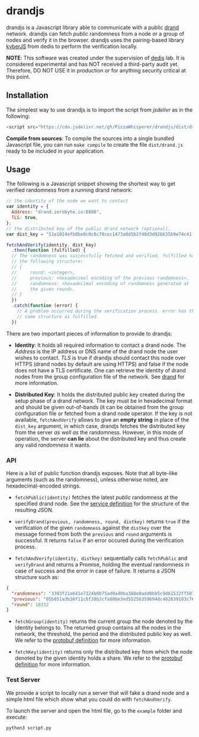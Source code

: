 # drandjs

drandjs is a Javascript library able to communicate with a public [drand](https://github.com/dedis/drand) network. drandjs can fetch *public* randomness from a node or a group of nodes and verify it in the browser. drandjs uses the pairing-based library [kyberJS](https://github.com/dedis/cothority/tree/master/external/js/kyber) from dedis to perform the verification locally.

**NOTE**: This software was created under the supervision of [dedis](https://github.com/dedis) lab. It is considered experimental and has NOT received a third-party audit yet. Therefore, DO NOT USE it in production or for anything security critical at this point.

## Installation

The simplest way to use drandjs is to import the script from *jsdelivr* as in the following:
```javascript
<script src="https://cdn.jsdelivr.net/gh/PizzaWhisperer/drandjs/dist/drand.js"></script>
```

**Compile from sources**: To compile the sources into a single bundled Javascript file, you can run `make compile` to create the file `dist/drand.js` ready to be included in your application.

## Usage

The following is a Javascript snippet showing the shortest way to get verified randomness from a running drand network:
```javascript
// the identity of the node we want to contact
var identity = {
  Address: "drand.zerobyte.io:8888",
  TLS: true,
};
// the distributed key of the public drand network (optional).
var dist_key = "51e1014efb8be0c0c8c70cec1473a0d5b2f40d3d926635b9e74c41f89673f6b37c0c752f67419a32db91abf31360d8659471b8709040cf650e908db7f4bda9308e01400477e3f586ccb607d7bcd47a0272cca6ec52d38d2599aedc70788f739a8dc265b7aaf7b6fd4aeb67058cbe5c586024c97068321117958b871741758b89";

fetchAndVerify(identity, dist_key)
  .then(function (fulfilled) {
  // The randomness was successfully fetched and verified. fulfilled has 
  // the following structure:
  // {
  //     round: <integer>,
  //     previous: <hexadecimal encoding of the previous randomness>,
  //     randomness: <hexadecimal encoding of randomness generated at 
  //     the given round>,
  // }
  })
  .catch(function (error) {
    // A problem occurred during the verification process. error has the 
    // same structure as fulfilled.
  })
 ```

There are two important pieces of information to provide to drandjs:

-  **Identity**: It holds all required information to contact a drand node. The *Address* is the IP address or DNS name of the drand node the user wishes to contact. *TLS* is true if drandjs should contact this node over HTTPS (drand nodes by default are using HTTPS) and false if the node does not have a TLS certificate. One can retrieve the identity of drand nodes from the group configuration file of the network. See [drand](https://github.com/dedis/drand) for more information.

-  **Distributed Key**: It holds the distributed public key created during the setup phase of a drand network. The key must be in hexadecimal format and should be given out-of-bands (it can be obtained from the group configuration file or fetched from a drand node operator. If the key is not available, `fetchAndVerifỳ` allows to give an **empty string** in place of the `dist_key` argument, in which case, drandjs fetches the distributed key from the server *as well as* the randomness. However, in this mode of operation, the server **can lie** about the distributed key and thus create any valid *randomness* it wants.


### API 

Here is a list of public function drandjs exposes. Note that all byte-like arguments (such as the randomness), unless otherwise noted, are hexadecimal-encoded strings. 

- `fetchPublic(identity)` fetches the latest *public* randomness at the specified drand node.  See the [service definition](https://github.com/dedis/drand/blob/master/protobuf/drand/public.proto#L16) for the structure of the resulting JSON.

- `verifyDrand(previous, randomness, round, distkey)` returns `true` if the verification of the given `randomness` against the `distkey` over the message formed from both the `previous` and `round` arguments is successful. It returns `false` if an error occured during the verification process. 

- `fetchAndVerify(identity, distkey)` sequentially calls `fetchPublic` and `verifyDrand` and returns a Promise, holding the eventual randomness in case of success and the error in case of failure. It returns a JSON structure such as:
```json
{
  "randomness": "3393f21a641e7324b0b75ad0a40ba388e0add0bb5c9d61532ff501f35815bca85af6471f1f181a4d3c484d9cdf7a8fded25645ddde15fc33a15a01f61361c723",
  "previous": "05b851a3b36f11c6f38b2cfa808e3ed55256359694dc482639103c7668e702e70a165d73438cb30b5b73531cd6e17bed1ff623c3638cfdae85d815f339e85120",
  "round": 18332
}
```
- `fetchGroup(identity)` returns the current group the node denoted by the identity belongs to. The returned group contains all the nodes in the network, the threshold, the period and the distributed public key as well. We refer to the [protobuf definition](https://github.com/dedis/drand/blob/master/protobuf/drand/info.proto#L12) for more information.

- `fetchKey(identity)` returns only the distributed key from which the node denoted by the given identity holds a share. We refer to the [protobuf definition](https://github.com/dedis/drand/blob/master/protobuf/drand/info.proto#L18) for more information.

### Test Server

We provide a script to locally run a server that will fake a drand node and a simple html file which show what you could do with `fetchAndVerify`.

To launch the server and open the html file, go to the `example` folder and execute:
```bash
python3 script.py
```
